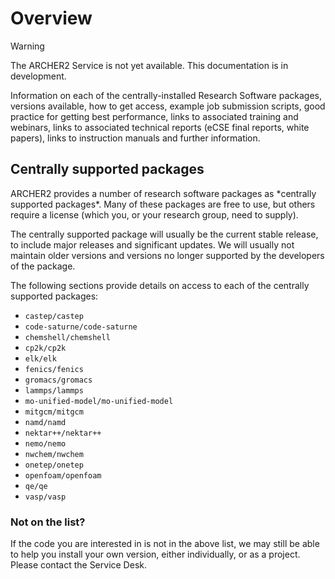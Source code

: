 # Overview

<div class="warning">

<div class="admonition-title">

Warning

</div>

The ARCHER2 Service is not yet available. This documentation is in
development.

</div>

Information on each of the centrally-installed Research Software
packages, versions available, how to get access, example job submission
scripts, good practice for getting best performance, links to associated
training and webinars, links to associated technical reports (eCSE final
reports, white papers), links to instruction manuals and further
information.

## Centrally supported packages

ARCHER2 provides a number of research software packages as \*centrally
supported packages\*. Many of these packages are free to use, but others
require a license (which you, or your research group, need to supply).

The centrally supported package will usually be the current stable
release, to include major releases and significant updates. We will
usually not maintain older versions and versions no longer supported by
the developers of the package.

The following sections provide details on access to each of the
centrally supported packages:

  - `castep/castep`
  - `code-saturne/code-saturne`
  - `chemshell/chemshell`
  - `cp2k/cp2k`
  - `elk/elk`
  - `fenics/fenics`
  - `gromacs/gromacs`
  - `lammps/lammps`
  - `mo-unified-model/mo-unified-model`
  - `mitgcm/mitgcm`
  - `namd/namd`
  - `nektar++/nektar++`
  - `nemo/nemo`
  - `nwchem/nwchem`
  - `onetep/onetep`
  - `openfoam/openfoam`
  - `qe/qe`
  - `vasp/vasp`

### Not on the list?

If the code you are interested in is not in the above list, we may still
be able to help you install your own version, either individually, or as
a project. Please contact the Service Desk.
